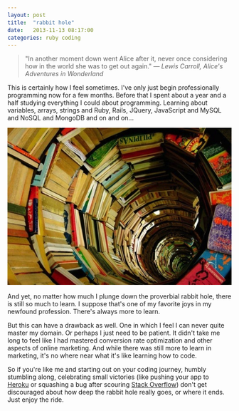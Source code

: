 ```yaml
---
layout: post
title:  "rabbit hole"
date:   2013-11-13 08:17:00
categories: ruby coding
---
```

> "In another moment down went Alice after it, never once considering how in the world she was to get out again."
> *― Lewis Carroll, Alice's Adventures in Wonderland*

This is certainly how I feel sometimes. I've only just begin professionally programming now for a few months. Before that I spent about a year and a half studying everything I could about programming. Learning about variables, arrays, strings and Ruby, Rails, JQuery, JavaScript and MySQL and NoSQL and MongoDB and on and on...

![Rabbit Hole][hole]

And yet, no matter how much I plunge down the proverbial rabbit hole, there is still so much to learn. I suppose that's one of my favorite joys in my newfound profession. There's always more to learn.

But this can have a drawback as well. One in which I feel I can never quite master my domain. Or perhaps I just need to be patient. It didn't take me long to feel like I had mastered conversion rate optimization and other aspects of online marketing. And while there was still more to learn in marketing, it's no where near what it's like learning how to code.

So if you're like me and starting out on your coding journey, humbly stumbling along, celebrating small victories (like pushing your app to [Heroku][heroku] or squashing a bug after scouring [Stack Overflow][stack]) don't get discouraged about how deep the rabbit hole really goes, or where it ends. Just enjoy the ride.

[heroku]: https://www.heroku.com/
[stack]: http://stackoverflow.com/
[hole]: /images/rabbit-hole.jpg